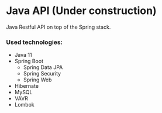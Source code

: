 # Java API (Under construction)
Java Restful API on top of the Spring stack.

### Used technologies:
* Java 11
* Spring Boot
  * Spring Data JPA
  * Spring Security
  * Spring Web
* Hibernate
* MySQL
* VAVR
* Lombok
